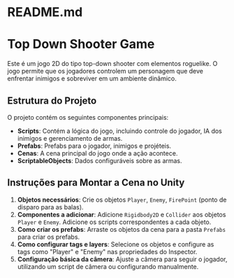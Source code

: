 # README.md

# Top Down Shooter Game

Este é um jogo 2D do tipo top-down shooter com elementos roguelike. O jogo permite que os jogadores controlem um personagem que deve enfrentar inimigos e sobreviver em um ambiente dinâmico.

## Estrutura do Projeto

O projeto contém os seguintes componentes principais:

- **Scripts**: Contém a lógica do jogo, incluindo controle do jogador, IA dos inimigos e gerenciamento de armas.
- **Prefabs**: Prefabs para o jogador, inimigos e projéteis.
- **Cenas**: A cena principal do jogo onde a ação acontece.
- **ScriptableObjects**: Dados configuráveis sobre as armas.

## Instruções para Montar a Cena no Unity

1. **Objetos necessários**: Crie os objetos `Player`, `Enemy`, `FirePoint` (ponto de disparo para as balas).
2. **Componentes a adicionar**: Adicione `Rigidbody2D` e `Collider` aos objetos `Player` e `Enemy`. Adicione os scripts correspondentes a cada objeto.
3. **Como criar os prefabs**: Arraste os objetos da cena para a pasta `Prefabs` para criar os prefabs.
4. **Como configurar tags e layers**: Selecione os objetos e configure as tags como "Player" e "Enemy" nas propriedades do Inspector.
5. **Configuração básica da câmera**: Ajuste a câmera para seguir o jogador, utilizando um script de câmera ou configurando manualmente.